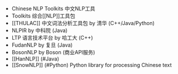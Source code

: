 - Chinese NLP Toolkits 中文NLP工具
- Toolkits 综合[[NLP]]工具包
- [[THULAC]] 中文词法分析工具包 by 清华 (C++/Java/Python)
- NLPIR by 中科院 (Java)
- LTP 语言技术平台 by 哈工大 (C++)
- FudanNLP by 复旦 (Java)
- BosonNLP by Boson (商业API服务)
- [[HanNLP]] (#Java)
- [[SnowNLP]] (#Python) Python library for processing Chinese text